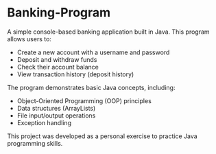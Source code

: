 # Banking-Program
A simple console-based banking application built in Java. This program allows users to:

- Create a new account with a username and password
- Deposit and withdraw funds
- Check their account balance
- View transaction history (deposit history)

The program demonstrates basic Java concepts, including:

- Object-Oriented Programming (OOP) principles
- Data structures (ArrayLists)
- File input/output operations
- Exception handling

This project was developed as a personal exercise to practice Java programming skills.
